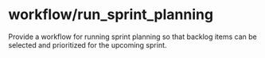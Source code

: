 # workflow/run_sprint_planning

Provide a workflow for running sprint planning so that backlog items can be selected and prioritized for the upcoming sprint.
